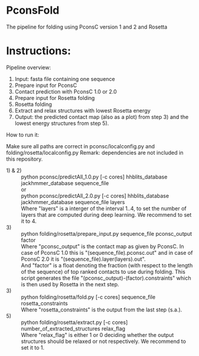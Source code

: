 PconsFold
===========

The pipeline for folding using PconsC version 1 and 2 and Rosetta


Instructions:
===========

Pipeline overview:

<ol>
<li>Input: fasta file containing one sequence</li>
<li>Prepare input for PconsC</li>
<li>Contact prediction with PconsC 1.0 or 2.0</li>
<li>Prepare input for Rosetta folding</li>
<li>Rosetta folding</li>
<li>Extract and relax structures with lowest Rosetta energy</li>
<li>Output: the predicted contact map (also as a plot) from step 3) and the lowest energy structures from step 5).</li>
</ol>

How to run it:

Make sure all paths are correct in pconsc/localconfig.py and folding/rosetta/localconfig.py
Remark: dependencies are not included in this repository.

<dl>
<dd>
<dt>1) & 2)</dt> <dd> 
python pconsc/predictAll_1.0.py [-c cores] hhblits_database jackhmmer_database sequence_file <br>
or <br>
python pconsc/predictAll_2.0.py [-c cores] hhblits_database jackhmmer_database sequence_file layers <br>
Where "layers" is a interger of the interval 1..4, to set the number of layers that are computed during deep learning. We recommend to set it to 4.
</dd>
<dd>
<dt>3)</dt> <dd>python folding/rosetta/prepare_input.py sequence_file pconsc_output factor <br>
Where "pconsc_output" is the contact map as given by PconsC. In case of PconsC 1.0 this is "(sequence_file).pconsc.out" and in case of PconsC 2.0 it is "(sequence_file).layer(layers).out". <br>
And "factor" is a float denoting the fraction (with respect to the length of the sequence) of top ranked contacts to use during folding.
This script generates the file "(pconsc_output)-(factor).constraints" which is then used by Rosetta in the next step. <br>
</dd>
<dd>
<dt>3)</dt> <dd>python folding/rosetta/fold.py [-c cores] sequence_file rosetta_constraints <br>
Where "rosetta_constraints" is the output from the last step (s.a.).
</dd>
<dd>
<dt>5)</dt>
<dd>python folding/rosetta/extract.py [-c cores] number_of_extracted_structures relax_flag<br>
Where "relax_flag" is either 1 or 0 deciding whether the output structures should be relaxed or not respectively. We recommend to set it to 1.</dd>
</dd>
</dl>

